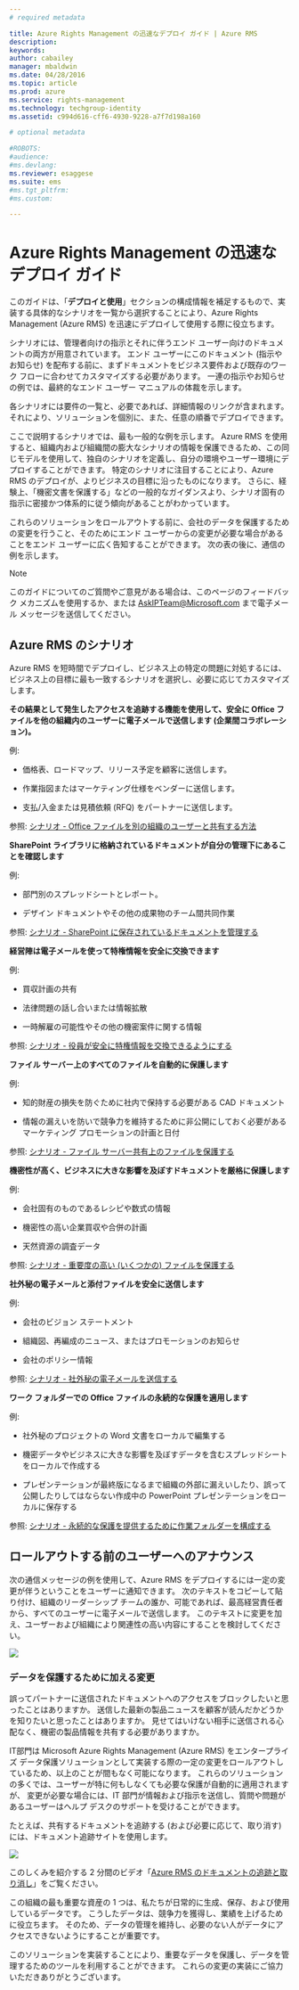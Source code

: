 ```yaml
---
# required metadata

title: Azure Rights Management の迅速なデプロイ ガイド | Azure RMS
description:
keywords:
author: cabailey
manager: mbaldwin
ms.date: 04/28/2016
ms.topic: article
ms.prod: azure
ms.service: rights-management
ms.technology: techgroup-identity
ms.assetid: c994d616-cff6-4930-9228-a7f7d198a160

# optional metadata

#ROBOTS:
#audience:
#ms.devlang:
ms.reviewer: esaggese
ms.suite: ems
#ms.tgt_pltfrm:
#ms.custom:

---
```


# Azure Rights Management の迅速なデプロイ ガイド
このガイドは、「**デプロイと使用**」セクションの構成情報を補足するもので、実装する具体的なシナリオを一覧から選択することにより、Azure Rights Management (Azure RMS) を迅速にデプロイして使用する際に役立ちます。

シナリオには、管理者向けの指示とそれに伴うエンド ユーザー向けのドキュメントの両方が用意されています。 エンド ユーザーにこのドキュメント (指示やお知らせ) を配布する前に、まずドキュメントをビジネス要件および既存のワーク フローに合わせてカスタマイズする必要があります。 一連の指示やお知らせの例では、最終的なエンド ユーザー マニュアルの体裁を示します。

各シナリオには要件の一覧と、必要であれば、詳細情報のリンクが含まれます。それにより、ソリューションを個別に、また、任意の順番でデプロイできます。

ここで説明するシナリオでは、最も一般的な例を示します。 Azure RMS を使用すると、組織内および組織間の膨大なシナリオの情報を保護できるため、この同じモデルを使用して、独自のシナリオを定義し、自分の環境やユーザー環境にデプロイすることができます。 特定のシナリオに注目することにより、Azure RMS のデプロイが、よりビジネスの目標に沿ったものになります。 さらに、経験上、「機密文書を保護する」などの一般的なガイダンスより、シナリオ固有の指示に密接かつ体系的に従う傾向があることがわかっています。

これらのソリューションをロールアウトする前に、会社のデータを保護するための変更を行うこと、そのためにエンド ユーザーからの変更が必要な場合があることをエンド ユーザーに広く告知することができます。 次の表の後に、通信の例を示します。

> [!NOTE]
> このガイドについてのご質問やご意見がある場合は、このページのフィードバック メカニズムを使用するか、または [AskIPTeam@Microsoft.com](mailto:%20askipteam@microsoft.com?subject=Rapid%20Deployment%20Guide%20feedback) まで電子メール メッセージを送信してください。

## Azure RMS のシナリオ
Azure RMS を短時間でデプロイし、ビジネス上の特定の問題に対処するには、ビジネス上の目標に最も一致するシナリオを選択し、必要に応じてカスタマイズします。



**その結果として発生したアクセスを追跡する機能を使用して、安全に Office ファイルを他の組織内のユーザーに電子メールで送信します (企業間コラボレーション)。**

例:

- 価格表、ロードマップ、リリース予定を顧客に送信します。

- 作業指図またはマーケティング仕様をベンダーに送信します。

- 支払/入金または見積依頼 (RFQ) をパートナーに送信します。

参照: [シナリオ - Office ファイルを別の組織のユーザーと共有する方法](scenario-share-office-file-externally.md)

**SharePoint ライブラリに格納されているドキュメントが自分の管理下にあることを確認します**

例:

- 部門別のスプレッドシートとレポート。

- デザイン ドキュメントやその他の成果物のチーム間共同作業

参照: [シナリオ - SharePoint に保存されているドキュメントを管理する](scenario-sharepoint.md)

**経営陣は電子メールを使って特権情報を安全に交換できます**

例:

- 買収計画の共有

- 法律問題の話し合いまたは情報拡散

- 一時解雇の可能性やその他の機密案件に関する情報

参照: [シナリオ - 役員が安全に特権情報を交換できるようにする](scenario-executives-email.md)

**ファイル サーバー上のすべてのファイルを自動的に保護します**

例:

- 知的財産の損失を防ぐために社内で保持する必要がある CAD ドキュメント

- 情報の漏えいを防いで競争力を維持するために非公開にしておく必要があるマーケティング プロモーションの計画と日付

参照: [シナリオ - ファイル サーバー共有上のファイルを保護する](scenario-fci.md)

**機密性が高く、ビジネスに大きな影響を及ぼすドキュメントを厳格に保護します**

例:

- 会社固有のものであるレシピや数式の情報

- 機密性の高い企業買収や合併の計画

- 天然資源の調査データ

参照: [シナリオ - 重要度の高い (いくつかの) ファイルを保護する](scenario-secure-most-valuable-files.md)

**社外秘の電子メールと添付ファイルを安全に送信します**

例:

- 会社のビジョン ステートメント

- 組織図、再編成のニュース、またはプロモーションのお知らせ

- 会社のポリシー情報

参照: [シナリオ - 社外秘の電子メールを送信する](scenario-company-confidential-email.md)

**ワーク フォルダーでの Office ファイルの永続的な保護を適用します**

例:

- 社外秘のプロジェクトの Word 文書をローカルで編集する

- 機密データやビジネスに大きな影響を及ぼすデータを含むスプレッドシートをローカルで作成する

- プレゼンテーションが最終版になるまで組織の外部に漏えいしたり、誤って公開したりしてはならない作成中の PowerPoint プレゼンテーションをローカルに保存する

参照: [シナリオ - 永続的な保護を提供するために作業フォルダーを構成する](scenario-work-folders.md)




## ロールアウトする前のユーザーへのアナウンス
次の通信メッセージの例を使用して、Azure RMS をデプロイするには一定の変更が伴うということをユーザーに通知できます。 次のテキストをコピーして貼り付け、組織のリーダーシップ チームの誰か、可能であれば、最高経営責任者から、すべてのユーザーに電子メールで送信します。 このテキストに変更を加え、ユーザーおよび組織により関連性の高い内容にすることを検討してください。

![](../media/AzRMS_ExampleBanner.png)

### データを保護するために加える変更
誤ってパートナーに送信されたドキュメントへのアクセスをブロックしたいと思ったことはありますか。 送信した最新の製品ニュースを顧客が読んだかどうかを知りたいと思ったことはありますか。 見せてはいけない相手に送信される心配なく、機密の製品情報を共有する必要がありますか。

IT部門は Microsoft Azure Rights Management (Azure RMS) をエンタープライズ データ保護ソリューションとして実装する際の一定の変更をロールアウトしているため、以上のことが間もなく可能になります。 これらのソリューションの多くでは、ユーザーが特に何もしなくても必要な保護が自動的に適用されますが、 変更が必要な場合には、IT 部門が情報および指示を送信し、質問や問題があるユーザーはヘルプ デスクのサポートを受けることができます。

たとえば、共有するドキュメントを追跡する (および必要に応じて、取り消す) には、ドキュメント追跡サイトを使用します。

![](../media/AzRMS_Tutorial_5_Screenshots.png)

このしくみを紹介する 2 分間のビデオ「[Azure RMS のドキュメントの追跡と取り消し](https://channel9.msdn.com/Series/Information-Protection/Azure-RMS-Document-Tracking-and-Revocation)」をご覧ください。

この組織の最も重要な資産の 1 つは、私たちが日常的に生成、保存、および使用しているデータです。 こうしたデータは、競争力を獲得し、業績を上げるために役立ちます。 そのため、データの管理を維持し、必要のない人がデータにアクセスできないようにすることが重要です。

このソリューションを実装することにより、重要なデータを保護し、データを管理するためのツールを利用することができます。 これらの変更の実装にご協力いただきありがとうございます。



<!--HONumber=Apr16_HO3-->


